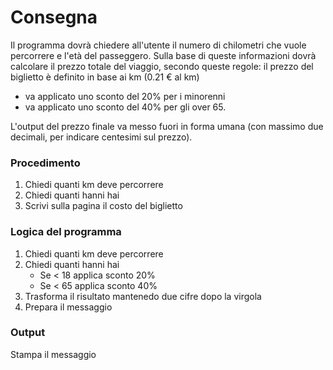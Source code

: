 # Consegna
Il programma dovrà chiedere all'utente il numero di chilometri che vuole percorrere e l'età del passeggero.
Sulla base di queste informazioni dovrà calcolare il prezzo totale del viaggio, secondo queste regole:
il prezzo del biglietto è definito in base ai km (0.21 € al km)
- va applicato uno sconto del 20% per i minorenni
- va applicato uno sconto del 40% per gli over 65.

L'output del prezzo finale va messo fuori in forma umana (con massimo due decimali, per indicare centesimi sul prezzo). 

### Procedimento
1. Chiedi quanti km deve percorrere
0. Chiedi quanti hanni hai
0. Scrivi sulla pagina il costo del biglietto

### Logica del programma
1. Chiedi quanti km deve percorrere
0. Chiedi quanti hanni hai
    - Se < 18 applica sconto 20%
    - Se < 65 applica sconto 40%
0. Trasforma il risultato mantenedo due cifre dopo la virgola
0. Prepara il messaggio

### Output
Stampa il messaggio
